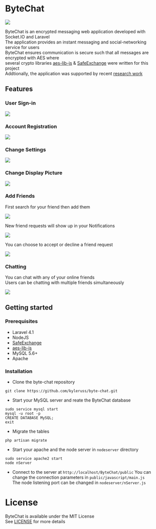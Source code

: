 # ByteChat

<img src="preview/ChatPreview.png" />

ByteChat is an encrypted messaging web application developed with Socket.IO and Laravel  
The application provides an instant messaging and social-networking service for users  
ByteChat ensures communication is secure such that all messages are encrypted with AES where  
several crypto libraries [aes-lib-js](https://github.com/kyleruss/aes-lib-js) & [SafeExchange](https://github.com/kyleruss/safe-exchange) were written for this project  
Addtionally, the application was supported by recent [research work](https://github.com/kyleruss/aes-lib-js/blob/master/AESAppliedInWebTechnology.pdf)



## Features
### User Sign-in

<img src="preview/LoginPreview.png" />

### Account Registration

<img src="preview/RegisterTrimmedPreview.png" />

### Change Settings

<img src="preview/SettingsPreview.png" />

### Change Display Picture

<img src="preview/ChangePicture.png" />

### Add Friends
First search for your friend then add them

<img src="preview/FriendAddPreview.png" />

New friend requests will show up in your Notifications

<img src="preview/FriendshipRequestPreview.png" />

You can choose to accept or decline a friend request

<img src="preview/FriendshipRequestAcceptPreview.png" />

### Chatting
You can chat with any of your online friends  
Users can be chatting with multiple friends simultaneously

<img src="preview/ChatTrimmedPreview.png" />






## Getting started
### Prerequisites
- Laravel 4.1
- NodeJS
- [SafeExchange](https://github.com/kyleruss/safe-exchange)
- [aes-lib-js](https://github.com/kyleruss/aes-lib-js)
- MySQL 5.6+
- Apache

### Installation
- Clone the byte-chat repository
```
git clone https://github.com/kyleruss/byte-chat.git
```

- Start your MySQL server and reate the ByteChat database 
```
sudo service mysql start
mysql -u root -p
CREATE DATABASE MySQL;
exit
```

- Migrate the tables
```
php artisan migrate
```

- Start your apache and the node server in `nodeserver` directory
```
sudo service apache2 start
node nServer
```

- Connect to the server at `http://localhost/ByteChat/public`
You can change the connection parameters in `public/javascript/main.js`  
The node listening port can be changed in `nodeserver/nServer.js`

# License
ByteChat is available under the MIT License  
See [LICENSE](LICENSE) for more details
